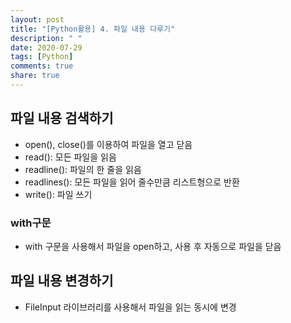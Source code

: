 ```yaml
---
layout: post
title: "[Python활용] 4. 파일 내용 다루기"
description: " "
date: 2020-07-29
tags: [Python]
comments: true
share: true
---
```



## 파일 내용 검색하기

- open(), close()를 이용하여 파일을 열고 닫음
- read(): 모든 파일을 읽음
- readline(): 파일의 한 줄을 읽음
- readlines(): 모든 파일을 읽어 줄수만큼 리스트형으로 반환
- write(): 파일 쓰기

### with구문

- with 구문을 사용해서 파일을 open하고, 사용 후 자동으로 파일을 닫음

## 파일 내용 변경하기

- FileInput 라이브러리를 사용해서 파일을 읽는 동시에 변경
